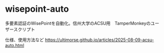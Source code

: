 # wisepoint-auto

多要素認証のWisePointを自動化。信州大学のACSU用　TamperMonkeyのユーザースクリプト

仕様、使用方法など
https://ultimorse.github.io/articles/2025-08-09-acsu-auto.html